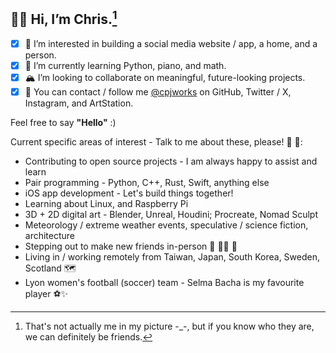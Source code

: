 ## 🐻‍❄️ Hi, I’m **Chris**.[^1]
- [x] 🎨 I’m interested in building a social media website / app, a home, and a person.
- [x] 🎒 I’m currently learning Python, piano, and math.
- [x] 🏔 I’m looking to collaborate on meaningful, future-looking projects.
- [x] 🚠 You can contact / follow me [@cpjworks](https://linktr.ee/cpjworks) on GitHub, Twitter / X, Instagram, and ArtStation.<br>

Feel free to say **"Hello"** :)

Current specific areas of interest - Talk to me about these, please! 📗 🐛:
- Contributing to open source projects - I am always happy to assist and learn
- Pair programming - Python, C++, Rust, Swift, anything else
- iOS app development - Let's build things together!
- Learning about Linux, and Raspberry Pi
- 3D + 2D digital art - Blender, Unreal, Houdini; Procreate, Nomad Sculpt
- Meteorology / extreme weather events, speculative / science fiction, architecture
- Stepping out to make new friends in-person 🐌 🥡🧃 🐢
- Living in / working remotely from Taiwan, Japan, South Korea, Sweden, Scotland 🗺️
- Lyon women's football (soccer) team - Selma Bacha is my favourite player ⚽✨


[^1]: That's not actually me in my picture -_-, but if you know who they are, we can definitely be friends.

<!---
cpjworks/cpjworks is a ✨ special ✨ repository because its `README.md` (this file) appears on your GitHub profile.
You can click the Preview link to take a look at your changes.
--->
